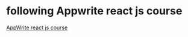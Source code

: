 # following Appwrite react js course
[AppWrite react js course](https://example.com/ "Appwrite's react js course")